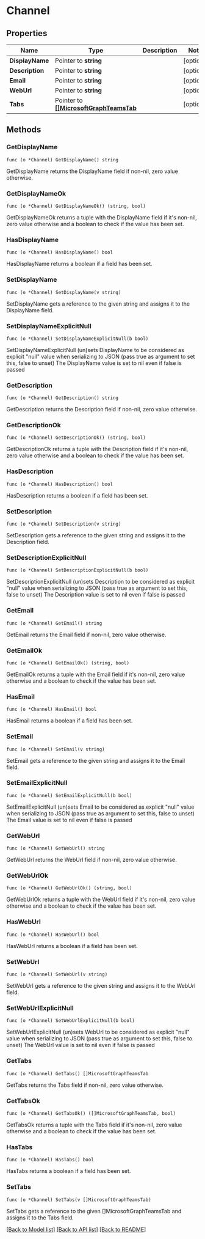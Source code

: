 # Channel

## Properties

Name | Type | Description | Notes
------------ | ------------- | ------------- | -------------
**DisplayName** | Pointer to **string** |  | [optional] 
**Description** | Pointer to **string** |  | [optional] 
**Email** | Pointer to **string** |  | [optional] 
**WebUrl** | Pointer to **string** |  | [optional] 
**Tabs** | Pointer to [**[]MicrosoftGraphTeamsTab**](microsoft.graph.teamsTab.md) |  | [optional] 

## Methods

### GetDisplayName

`func (o *Channel) GetDisplayName() string`

GetDisplayName returns the DisplayName field if non-nil, zero value otherwise.

### GetDisplayNameOk

`func (o *Channel) GetDisplayNameOk() (string, bool)`

GetDisplayNameOk returns a tuple with the DisplayName field if it's non-nil, zero value otherwise
and a boolean to check if the value has been set.

### HasDisplayName

`func (o *Channel) HasDisplayName() bool`

HasDisplayName returns a boolean if a field has been set.

### SetDisplayName

`func (o *Channel) SetDisplayName(v string)`

SetDisplayName gets a reference to the given string and assigns it to the DisplayName field.

### SetDisplayNameExplicitNull

`func (o *Channel) SetDisplayNameExplicitNull(b bool)`

SetDisplayNameExplicitNull (un)sets DisplayName to be considered as explicit "null" value
when serializing to JSON (pass true as argument to set this, false to unset)
The DisplayName value is set to nil even if false is passed
### GetDescription

`func (o *Channel) GetDescription() string`

GetDescription returns the Description field if non-nil, zero value otherwise.

### GetDescriptionOk

`func (o *Channel) GetDescriptionOk() (string, bool)`

GetDescriptionOk returns a tuple with the Description field if it's non-nil, zero value otherwise
and a boolean to check if the value has been set.

### HasDescription

`func (o *Channel) HasDescription() bool`

HasDescription returns a boolean if a field has been set.

### SetDescription

`func (o *Channel) SetDescription(v string)`

SetDescription gets a reference to the given string and assigns it to the Description field.

### SetDescriptionExplicitNull

`func (o *Channel) SetDescriptionExplicitNull(b bool)`

SetDescriptionExplicitNull (un)sets Description to be considered as explicit "null" value
when serializing to JSON (pass true as argument to set this, false to unset)
The Description value is set to nil even if false is passed
### GetEmail

`func (o *Channel) GetEmail() string`

GetEmail returns the Email field if non-nil, zero value otherwise.

### GetEmailOk

`func (o *Channel) GetEmailOk() (string, bool)`

GetEmailOk returns a tuple with the Email field if it's non-nil, zero value otherwise
and a boolean to check if the value has been set.

### HasEmail

`func (o *Channel) HasEmail() bool`

HasEmail returns a boolean if a field has been set.

### SetEmail

`func (o *Channel) SetEmail(v string)`

SetEmail gets a reference to the given string and assigns it to the Email field.

### SetEmailExplicitNull

`func (o *Channel) SetEmailExplicitNull(b bool)`

SetEmailExplicitNull (un)sets Email to be considered as explicit "null" value
when serializing to JSON (pass true as argument to set this, false to unset)
The Email value is set to nil even if false is passed
### GetWebUrl

`func (o *Channel) GetWebUrl() string`

GetWebUrl returns the WebUrl field if non-nil, zero value otherwise.

### GetWebUrlOk

`func (o *Channel) GetWebUrlOk() (string, bool)`

GetWebUrlOk returns a tuple with the WebUrl field if it's non-nil, zero value otherwise
and a boolean to check if the value has been set.

### HasWebUrl

`func (o *Channel) HasWebUrl() bool`

HasWebUrl returns a boolean if a field has been set.

### SetWebUrl

`func (o *Channel) SetWebUrl(v string)`

SetWebUrl gets a reference to the given string and assigns it to the WebUrl field.

### SetWebUrlExplicitNull

`func (o *Channel) SetWebUrlExplicitNull(b bool)`

SetWebUrlExplicitNull (un)sets WebUrl to be considered as explicit "null" value
when serializing to JSON (pass true as argument to set this, false to unset)
The WebUrl value is set to nil even if false is passed
### GetTabs

`func (o *Channel) GetTabs() []MicrosoftGraphTeamsTab`

GetTabs returns the Tabs field if non-nil, zero value otherwise.

### GetTabsOk

`func (o *Channel) GetTabsOk() ([]MicrosoftGraphTeamsTab, bool)`

GetTabsOk returns a tuple with the Tabs field if it's non-nil, zero value otherwise
and a boolean to check if the value has been set.

### HasTabs

`func (o *Channel) HasTabs() bool`

HasTabs returns a boolean if a field has been set.

### SetTabs

`func (o *Channel) SetTabs(v []MicrosoftGraphTeamsTab)`

SetTabs gets a reference to the given []MicrosoftGraphTeamsTab and assigns it to the Tabs field.


[[Back to Model list]](../README.md#documentation-for-models) [[Back to API list]](../README.md#documentation-for-api-endpoints) [[Back to README]](../README.md)


